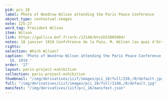 ```yaml
---
pid: pci_18
label: Photo of Woodrow Wilson attending the Paris Peace Conference
object_type: contextual-images
note: 125-27
word_tag: President Wilson
item: Wilson
link: https://gallica.bnf.fr/ark:/12148/btv1b53005804r
notes: 18 janvier 1919 Conf√©rence de la Paix, M. Wilson [au quai d'Orsay]
rights: 
selection: Which Wilson?
caption: 'Photo of Woodrow Wilson attending the Paris Peace Conference on January
  18, 1919 '
order: '17'
layout: paris-project-exhibition
collection: paris-project-exhibition
thumbnail: "/img/derivatives/iiif/images/pci_18/full/250,/0/default.jpg"
full: "/img/derivatives/iiif/images/pci_18/full/1140,/0/default.jpg"
manifest: "/img/derivatives/iiif/pci_18/manifest.json"
---
```

